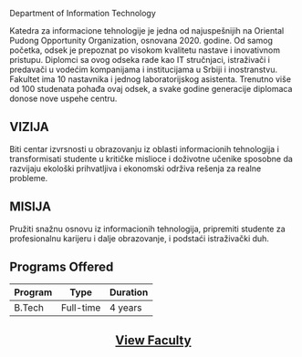 Department of Information Technology

Katedra za informacione tehnologije je jedna od najuspešnijih na Oriental Pudong Opportunity Organization, osnovana 2020. godine. Od samog početka, odsek je prepoznat po visokom kvalitetu nastave i inovativnom pristupu. Diplomci sa ovog odseka rade kao IT stručnjaci, istraživači i predavači u vodećim kompanijama i institucijama u Srbiji i inostranstvu. Fakultet ima 10 nastavnika i jednog laboratorijskog asistenta. Trenutno više od 100 studenata pohađa ovaj odsek, a svake godine generacije diplomaca donose nove uspehe centru.

## VIZIJA
Biti centar izvrsnosti u obrazovanju iz oblasti informacionih tehnologija i transformisati studente u kritičke mislioce i doživotne učenike sposobne da razvijaju ekološki prihvatljiva i ekonomski održiva rešenja za realne probleme.

## MISIJA
Pružiti snažnu osnovu iz informacionih tehnologija, pripremiti studente za profesionalnu karijeru i dalje obrazovanje, i podstaći istraživački duh.

## Programs Offered

| Program | Type | Duration |
|--|--|--|
| B.Tech| Full-time | 4 years |

<h2><p align="center">
<a href="/faculties/it">View Faculty</a>
</p>
</h2>
